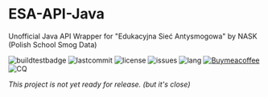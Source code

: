 # ESA-API-Java
Unofficial Java API Wrapper for "Edukacyjna Sieć Antysmogowa" by NASK (Polish School Smog Data)

![buildtestbadge](https://github.com/julwas797/ESA-API-Java/actions/workflows/maven.yml/badge.svg) ![lastcommit](https://img.shields.io/github/last-commit/julwas797/ESA-API-Java) ![license](https://img.shields.io/github/license/julwas797/ESA-API-Java) ![issues](https://img.shields.io/github/issues/julwas797/ESA-API-Java) ![lang](https://img.shields.io/github/languages/top/JulWas797/ESA-API-Java) [![Buymeacoffee](https://badgen.net/badge/icon/buymeacoffee?icon=buymeacoffee&label)](https://bmc.link/julwas797) ![CQ](https://img.shields.io/codefactor/grade/github/julwas797/ESA-API-Java)

*This project is not yet ready for release. (but it's close)*
